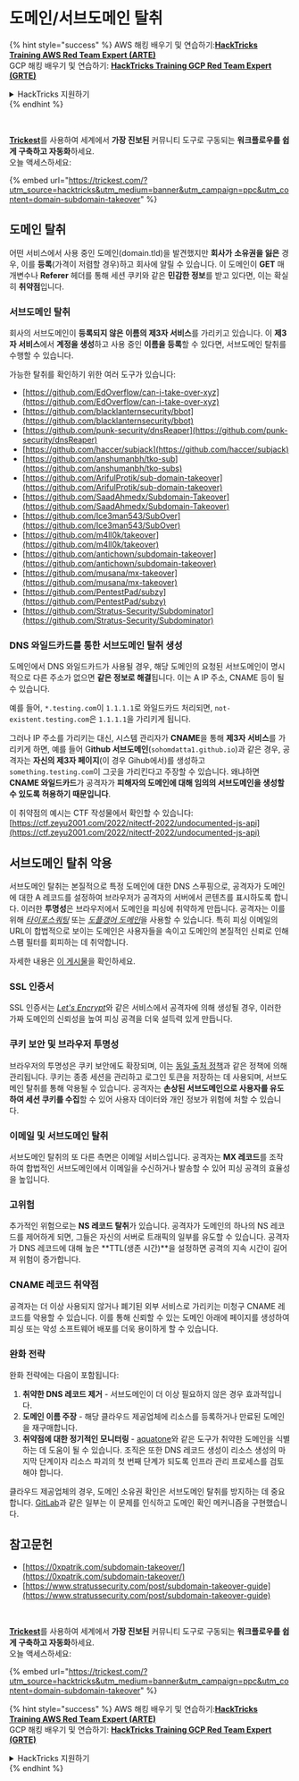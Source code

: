# 도메인/서브도메인 탈취

{% hint style="success" %}
AWS 해킹 배우기 및 연습하기:<img src="../.gitbook/assets/arte.png" alt="" data-size="line">[**HackTricks Training AWS Red Team Expert (ARTE)**](https://training.hacktricks.xyz/courses/arte)<img src="../.gitbook/assets/arte.png" alt="" data-size="line">\
GCP 해킹 배우기 및 연습하기: <img src="../.gitbook/assets/grte.png" alt="" data-size="line">[**HackTricks Training GCP Red Team Expert (GRTE)**<img src="../.gitbook/assets/grte.png" alt="" data-size="line">](https://training.hacktricks.xyz/courses/grte)

<details>

<summary>HackTricks 지원하기</summary>

* [**구독 계획**](https://github.com/sponsors/carlospolop) 확인하기!
* **💬 [**Discord 그룹**](https://discord.gg/hRep4RUj7f) 또는 [**텔레그램 그룹**](https://t.me/peass)에 참여하거나 **Twitter** 🐦 [**@hacktricks\_live**](https://twitter.com/hacktricks\_live)**를 팔로우하세요.**
* **[**HackTricks**](https://github.com/carlospolop/hacktricks) 및 [**HackTricks Cloud**](https://github.com/carlospolop/hacktricks-cloud) 깃허브 리포지토리에 PR을 제출하여 해킹 팁을 공유하세요.**

</details>
{% endhint %}

<figure><img src="../.gitbook/assets/image (48).png" alt=""><figcaption></figcaption></figure>

\
[**Trickest**](https://trickest.com/?utm\_source=hacktricks\&utm\_medium=text\&utm\_campaign=ppc\&utm\_term=trickest\&utm\_content=domain-subdomain-takeover)를 사용하여 세계에서 **가장 진보된** 커뮤니티 도구로 구동되는 **워크플로우를 쉽게 구축하고 자동화**하세요.\
오늘 액세스하세요:

{% embed url="https://trickest.com/?utm_source=hacktricks&utm_medium=banner&utm_campaign=ppc&utm_content=domain-subdomain-takeover" %}

## 도메인 탈취

어떤 서비스에서 사용 중인 도메인(domain.tld)을 발견했지만 **회사가** **소유권을 잃은** 경우, 이를 **등록**(가격이 저렴할 경우)하고 회사에 알릴 수 있습니다. 이 도메인이 **GET** 매개변수나 **Referer** 헤더를 통해 세션 쿠키와 같은 **민감한 정보**를 받고 있다면, 이는 확실히 **취약점**입니다.

### 서브도메인 탈취

회사의 서브도메인이 **등록되지 않은 이름의 제3자 서비스**를 가리키고 있습니다. 이 **제3자 서비스**에서 **계정을 생성**하고 사용 중인 **이름을 등록**할 수 있다면, 서브도메인 탈취를 수행할 수 있습니다.

가능한 탈취를 확인하기 위한 여러 도구가 있습니다:

* [https://github.com/EdOverflow/can-i-take-over-xyz](https://github.com/EdOverflow/can-i-take-over-xyz)
* [https://github.com/blacklanternsecurity/bbot](https://github.com/blacklanternsecurity/bbot)
* [https://github.com/punk-security/dnsReaper](https://github.com/punk-security/dnsReaper)
* [https://github.com/haccer/subjack](https://github.com/haccer/subjack)
* [https://github.com/anshumanbh/tko-sub](https://github.com/anshumanbh/tko-subs)
* [https://github.com/ArifulProtik/sub-domain-takeover](https://github.com/ArifulProtik/sub-domain-takeover)
* [https://github.com/SaadAhmedx/Subdomain-Takeover](https://github.com/SaadAhmedx/Subdomain-Takeover)
* [https://github.com/Ice3man543/SubOver](https://github.com/Ice3man543/SubOver)
* [https://github.com/m4ll0k/takeover](https://github.com/m4ll0k/takeover)
* [https://github.com/antichown/subdomain-takeover](https://github.com/antichown/subdomain-takeover)
* [https://github.com/musana/mx-takeover](https://github.com/musana/mx-takeover)
* [https://github.com/PentestPad/subzy](https://github.com/PentestPad/subzy)
* [https://github.com/Stratus-Security/Subdominator](https://github.com/Stratus-Security/Subdominator)

### DNS 와일드카드를 통한 서브도메인 탈취 생성

도메인에서 DNS 와일드카드가 사용될 경우, 해당 도메인의 요청된 서브도메인이 명시적으로 다른 주소가 없으면 **같은 정보로 해결**됩니다. 이는 A IP 주소, CNAME 등이 될 수 있습니다.

예를 들어, `*.testing.com`이 `1.1.1.1`로 와일드카드 처리되면, `not-existent.testing.com`은 `1.1.1.1`을 가리키게 됩니다.

그러나 IP 주소를 가리키는 대신, 시스템 관리자가 **CNAME**을 통해 **제3자 서비스**를 가리키게 하면, 예를 들어 G**ithub 서브도메인**(`sohomdatta1.github.io`)과 같은 경우, 공격자는 **자신의 제3자 페이지**(이 경우 Gihub에서)를 생성하고 `something.testing.com`이 그곳을 가리킨다고 주장할 수 있습니다. 왜냐하면 **CNAME 와일드카드**가 공격자가 **피해자의 도메인에 대해 임의의 서브도메인을 생성할 수 있도록 허용하기 때문입니다**.

이 취약점의 예시는 CTF 작성물에서 확인할 수 있습니다: [https://ctf.zeyu2001.com/2022/nitectf-2022/undocumented-js-api](https://ctf.zeyu2001.com/2022/nitectf-2022/undocumented-js-api)

## 서브도메인 탈취 악용

서브도메인 탈취는 본질적으로 특정 도메인에 대한 DNS 스푸핑으로, 공격자가 도메인에 대한 A 레코드를 설정하여 브라우저가 공격자의 서버에서 콘텐츠를 표시하도록 합니다. 이러한 **투명성**은 브라우저에서 도메인을 피싱에 취약하게 만듭니다. 공격자는 이를 위해 [_타이포스쿼팅_](https://en.wikipedia.org/wiki/Typosquatting) 또는 [_도플갱어 도메인_](https://en.wikipedia.org/wiki/Doppelg%C3%A4nger)을 사용할 수 있습니다. 특히 피싱 이메일의 URL이 합법적으로 보이는 도메인은 사용자들을 속이고 도메인의 본질적인 신뢰로 인해 스팸 필터를 회피하는 데 취약합니다.

자세한 내용은 [이 게시물](https://0xpatrik.com/subdomain-takeover/)을 확인하세요.

### **SSL 인증서**

SSL 인증서는 [_Let's Encrypt_](https://letsencrypt.org/)와 같은 서비스에서 공격자에 의해 생성될 경우, 이러한 가짜 도메인의 신뢰성을 높여 피싱 공격을 더욱 설득력 있게 만듭니다.

### **쿠키 보안 및 브라우저 투명성**

브라우저의 투명성은 쿠키 보안에도 확장되며, 이는 [동일 출처 정책](https://en.wikipedia.org/wiki/Same-origin_policy)과 같은 정책에 의해 관리됩니다. 쿠키는 종종 세션을 관리하고 로그인 토큰을 저장하는 데 사용되며, 서브도메인 탈취를 통해 악용될 수 있습니다. 공격자는 **손상된 서브도메인으로 사용자를 유도하여 세션 쿠키를 수집**할 수 있어 사용자 데이터와 개인 정보가 위험에 처할 수 있습니다.

### **이메일 및 서브도메인 탈취**

서브도메인 탈취의 또 다른 측면은 이메일 서비스입니다. 공격자는 **MX 레코드**를 조작하여 합법적인 서브도메인에서 이메일을 수신하거나 발송할 수 있어 피싱 공격의 효율성을 높입니다.

### **고위험**

추가적인 위험으로는 **NS 레코드 탈취**가 있습니다. 공격자가 도메인의 하나의 NS 레코드를 제어하게 되면, 그들은 자신의 서버로 트래픽의 일부를 유도할 수 있습니다. 공격자가 DNS 레코드에 대해 높은 **TTL(생존 시간)**을 설정하면 공격의 지속 시간이 길어져 위험이 증가합니다.

### CNAME 레코드 취약점

공격자는 더 이상 사용되지 않거나 폐기된 외부 서비스로 가리키는 미청구 CNAME 레코드를 악용할 수 있습니다. 이를 통해 신뢰할 수 있는 도메인 아래에 페이지를 생성하여 피싱 또는 악성 소프트웨어 배포를 더욱 용이하게 할 수 있습니다.

### **완화 전략**

완화 전략에는 다음이 포함됩니다:

1. **취약한 DNS 레코드 제거** - 서브도메인이 더 이상 필요하지 않은 경우 효과적입니다.
2. **도메인 이름 주장** - 해당 클라우드 제공업체에 리소스를 등록하거나 만료된 도메인을 재구매합니다.
3. **취약점에 대한 정기적인 모니터링** - [aquatone](https://github.com/michenriksen/aquatone)와 같은 도구가 취약한 도메인을 식별하는 데 도움이 될 수 있습니다. 조직은 또한 DNS 레코드 생성이 리소스 생성의 마지막 단계이자 리소스 파괴의 첫 번째 단계가 되도록 인프라 관리 프로세스를 검토해야 합니다.

클라우드 제공업체의 경우, 도메인 소유권 확인은 서브도메인 탈취를 방지하는 데 중요합니다. [GitLab](https://about.gitlab.com/2018/02/05/gitlab-pages-custom-domain-validation/)과 같은 일부는 이 문제를 인식하고 도메인 확인 메커니즘을 구현했습니다.

## 참고문헌

* [https://0xpatrik.com/subdomain-takeover/](https://0xpatrik.com/subdomain-takeover/)
* [https://www.stratussecurity.com/post/subdomain-takeover-guide](https://www.stratussecurity.com/post/subdomain-takeover-guide)

<figure><img src="../.gitbook/assets/image (48).png" alt=""><figcaption></figcaption></figure>

\
[**Trickest**](https://trickest.com/?utm\_source=hacktricks\&utm\_medium=text\&utm\_campaign=ppc\&utm\_term=trickest\&utm\_content=domain-subdomain-takeover)를 사용하여 세계에서 **가장 진보된** 커뮤니티 도구로 구동되는 **워크플로우를 쉽게 구축하고 자동화**하세요.\
오늘 액세스하세요:

{% embed url="https://trickest.com/?utm_source=hacktricks&utm_medium=banner&utm_campaign=ppc&utm_content=domain-subdomain-takeover" %}

{% hint style="success" %}
AWS 해킹 배우기 및 연습하기:<img src="../.gitbook/assets/arte.png" alt="" data-size="line">[**HackTricks Training AWS Red Team Expert (ARTE)**](https://training.hacktricks.xyz/courses/arte)<img src="../.gitbook/assets/arte.png" alt="" data-size="line">\
GCP 해킹 배우기 및 연습하기: <img src="../.gitbook/assets/grte.png" alt="" data-size="line">[**HackTricks Training GCP Red Team Expert (GRTE)**<img src="../.gitbook/assets/grte.png" alt="" data-size="line">](https://training.hacktricks.xyz/courses/grte)

<details>

<summary>HackTricks 지원하기</summary>

* [**구독 계획**](https://github.com/sponsors/carlospolop) 확인하기!
* **💬 [**Discord 그룹**](https://discord.gg/hRep4RUj7f) 또는 [**텔레그램 그룹**](https://t.me/peass)에 참여하거나 **Twitter** 🐦 [**@hacktricks\_live**](https://twitter.com/hacktricks\_live)**를 팔로우하세요.**
* **[**HackTricks**](https://github.com/carlospolop/hacktricks) 및 [**HackTricks Cloud**](https://github.com/carlospolop/hacktricks-cloud) 깃허브 리포지토리에 PR을 제출하여 해킹 팁을 공유하세요.**

</details>
{% endhint %}
